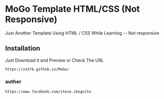 # MoGo Template HTML/CSS (Not Responsive)

Just Another Template Using HTML / CSS While Learning -- Not responsive

## Installation

Just Download it and Preview or Check The URL

```
https://zo3rb.github.io/MoGo/
```
### auther
```
https://www.facebook.com/steve.ikognito
```
